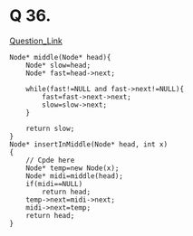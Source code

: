 # Q 36.
[Question_Link](https://practice.geeksforgeeks.org/problems/insert-in-middle-of-linked-list/1#)

```
Node* middle(Node* head){
    Node* slow=head;
    Node* fast=head->next;
    
    while(fast!=NULL and fast->next!=NULL){
        fast=fast->next->next;
        slow=slow->next;
    }
    
    return slow;
}
Node* insertInMiddle(Node* head, int x)
{
	// Cpde here
	Node* temp=new Node(x);
	Node* midi=middle(head);
	if(midi==NULL)
	    return head;
	temp->next=midi->next;
	midi->next=temp;
	return head;
}
```
